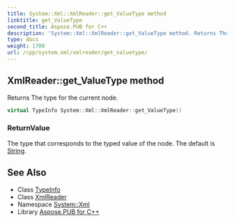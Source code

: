 ```yaml
---
title: System::Xml::XmlReader::get_ValueType method
linktitle: get_ValueType
second_title: Aspose.PUB for C++
description: 'System::Xml::XmlReader::get_ValueType method. Returns The type for the current node in C++.'
type: docs
weight: 1700
url: /cpp/system.xml/xmlreader/get_valuetype/
---
```

## XmlReader::get_ValueType method


Returns The type for the current node.

```cpp
virtual TypeInfo System::Xml::XmlReader::get_ValueType()
```


### ReturnValue

The type that corresponds to the typed value of the node. The default is [String](../../../system/string/).

## See Also

* Class [TypeInfo](../../../system/typeinfo/)
* Class [XmlReader](../)
* Namespace [System::Xml](../../)
* Library [Aspose.PUB for C++](../../../)
